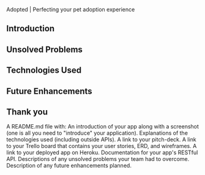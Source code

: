 Adopted | Perfecting your pet adoption experience

## Introduction
## Unsolved Problems
## Technologies Used
## Future Enhancements
## Thank you








A README.md file with:
An introduction of your app along with a screenshot (one is all you need to "introduce" your application).
Explanations of the technologies used (including outside APIs).
A link to your pitch-deck.
A link to your Trello board that contains your user stories, ERD, and wireframes.
A link to your deployed app on Heroku.
Documentation for your app's RESTful API.
Descriptions of any unsolved problems your team had to overcome.
Description of any future enhancements planned.